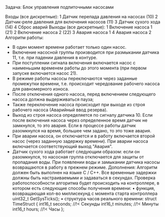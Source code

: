 Задача:
Блок управления подпиточными насосами

Входы (все дискретные):
1 Датчик перепада давления на насосах (10)
2 Датчик-реле давления для включения насосов (11)
3 Датчик сухого хода (14)
4 Сброс аварий
Выходы (все дискретные):
1 Включение насоса 1 (21)
2 Включение насоса 2 (22)
3 Авария насоса 1
4 Авария насоса 2
Алгоритм работы:
- В один момент времени работает только один насос.
- Включение насосной группы производится при размыкании датчика 11, т.е. при падении давления в
контуре.
- При поступлении сигнала включения включается насос с наименьшим временем работы до этого
момента (при первом запуске включается насос 21).
- В режиме работы насосы переключаются через заданные промежутки времени, т.е. происходит
чередование рабочего насоса для равномерного износа.
- После отключения одного насоса, перед включением следующего насоса должна выдерживаться
пауза;
- Также переключение насоса происходит при выходе из строя рабочего насоса (Аварийный ввод
резерва).
- Выход из строя насоса определяется по сигналу датчика 10.
Если после включения насоса через определенное время датчик не замкнулся, то это авария.
Если в процессе работы датчик разомкнулся на время, большее чем задано, то это тоже авария.
- При аварии насоса, он отключается и в работу включается второй насос (через заданную задержку
времени). При аварии насоса включается соответствующий выход "Авария".
- Датчик сухого хода работает следующим образом: если он разомкнулся, то насосная группа
отключается для защиты от пропадания воды. При появлении воды и замыкании датчика насосы
возвращаются в работу в прежнем режиме.
Дополнения:
Алгоритм должен быть выполнен на языке С / С++. Все временные задержки должны быть
настраиваемыми и задаваться в секундах. Проверка работоспособности алгоритма будет происходить
на контроллере, в котором есть следующие способы получения времени:
• функция, возвращающая кол-во миллисекунд с момента старта контроллера
uint32_t GetSysTicks();
• структура часов реального времени:
struct TimeStruct
{
int16_t seconds; //!< Секунды
int16_t minutes; //!< Минуты
int16_t hours;
 //!< Часы
};
